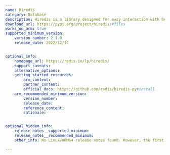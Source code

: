 ```yaml
---
name: Hiredis
category: Database
description: Hiredis is a library designed for easy interaction with Redis, a powerful database that stores data in memory for fast access. It helps developers efficiently send commands and retrieve responses from Redis within their applications.
download_url: https://pypi.org/project/hiredis/#files
works_on_arm: true
supported_minimum_version:
    version_number: 2.1.0
    release_date: 2022/12/14


optional_info:
    homepage_url: https://redis.io/lp/hiredis/
    support_caveats:
    alternative_options:
    getting_started_resources:
        arm_content:
        partner_content:
        official_docs: https://github.com/redis/hiredis-py#install
    arm_recommended_minimum_version:
        version_number:
        release_date:
        reference_content:
        rationale:


optional_hidden_info:
    release_notes__supported_minimum:
    release_notes__recommended_minimum:
    other_info: No Linux/ARM64 release notes found. However, the first aarch64 wheels are present at pypi from version 2.1.0 onwards. Kindly refer [here](https://pypi.org/project/hiredis/2.1.0/#files).

---
```

